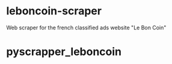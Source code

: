 leboncoin-scraper
=================

Web scraper for the french classified ads website "Le Bon Coin"
# pyscrapper_leboncoin
